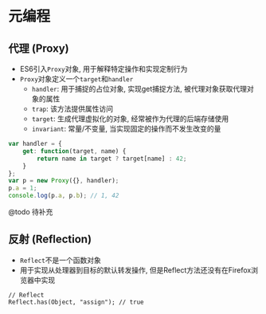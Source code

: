 # 元编程

## 代理 (Proxy)

* ES6引入`Proxy`对象, 用于解释特定操作和实现定制行为
* `Proxy`对象定义一个`target`和`handler`
    - `handler`: 用于捕捉的占位对象, 实现get捕捉方法, 被代理对象获取代理对象的属性
    - `trap`: 该方法提供属性访问
    - `target`: 生成代理虚拟化的对象, 经常被作为代理的后端存储使用
    - `invariant`: 常量/不变量, 当实现固定的操作而不发生改变的量

```javascript
var handler = {
    get: function(target, name) {
        return name in target ? target[name] : 42;
    }
};
var p = new Proxy({}, handler);
p.a = 1;
console.log(p.a, p.b); // 1, 42
```

@todo 待补充

## 反射 (Reflection)

* `Reflect`不是一个函数对象
* 用于实现从处理器到目标的默认转发操作, 但是Reflect方法还没有在Firefox浏览器中实现

```
// Reflect
Reflect.has(Object, "assign"); // true
```
